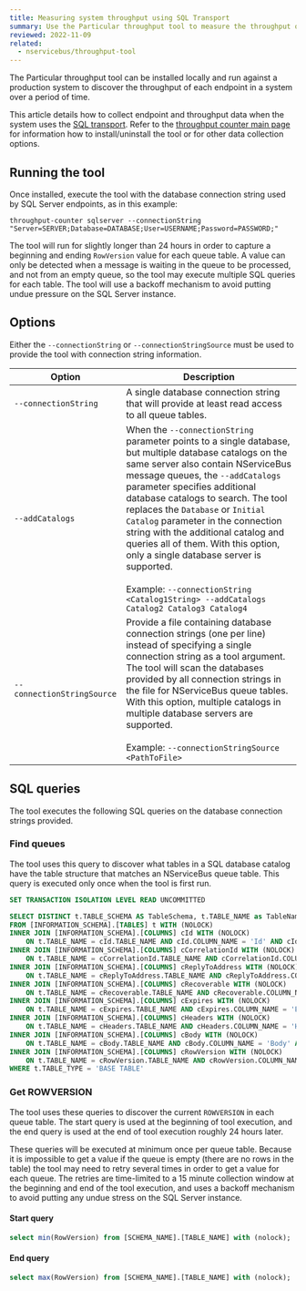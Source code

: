 ```yaml
---
title: Measuring system throughput using SQL Transport
summary: Use the Particular throughput tool to measure the throughput of an NServiceBus system.
reviewed: 2022-11-09
related:
  - nservicebus/throughput-tool
---
```


The Particular throughput tool can be installed locally and run against a production system to discover the throughput of each endpoint in a system over a period of time.

This article details how to collect endpoint and throughput data when the system uses the [SQL transport](/transports/sql/). Refer to the [throughput counter main page](./) for information how to install/uninstall the tool or for other data collection options.

## Running the tool

Once installed, execute the tool with the database connection string used by SQL Server endpoints, as in this example:

```shell
throughput-counter sqlserver --connectionString "Server=SERVER;Database=DATABASE;User=USERNAME;Password=PASSWORD;"
```

The tool will run for slightly longer than 24 hours in order to capture a beginning and ending `RowVersion` value for each queue table. A value can only be detected when a message is waiting in the queue to be processed, and not from an empty queue, so the tool may execute multiple SQL queries for each table. The tool will use a backoff mechanism to avoid putting undue pressure on the SQL Server instance.

## Options

Either the `--connectionString` or `--connectionStringSource` must be used to provide the tool with connection string information.

| Option | Description |
|-|-|
| <nobr>`--connectionString`</nobr> | A single database connection string that will provide at least read access to all queue tables. |
| <nobr>`--addCatalogs`</nobr> | When the `--connectionString` parameter points to a single database, but multiple database catalogs on the same server also contain NServiceBus message queues, the `--addCatalogs` parameter specifies additional database catalogs to search. The tool replaces the `Database` or `Initial Catalog` parameter in the connection string with the additional catalog and queries all of them. With this option, only a single database server is supported.<br/><br/>Example: `--connectionString <Catalog1String> --addCatalogs Catalog2 Catalog3 Catalog4` |
| <nobr>`--connectionStringSource` | Provide a file containing database connection strings (one per line) instead of specifying a single connection string as a tool argument. The tool will scan the databases provided by all connection strings in the file for NServiceBus queue tables. With this option, multiple catalogs in multiple database servers are supported.<br/><br/>Example: `--connectionStringSource <PathToFile>` |

## SQL queries

The tool executes the following SQL queries on the database connection strings provided.

### Find queues

The tool uses this query to discover what tables in a SQL database catalog have the table structure that matches an NServiceBus queue table. This query is executed only once when the tool is first run.

```sql
SET TRANSACTION ISOLATION LEVEL READ UNCOMMITTED

SELECT DISTINCT t.TABLE_SCHEMA AS TableSchema, t.TABLE_NAME as TableName
FROM [INFORMATION_SCHEMA].[TABLES] t WITH (NOLOCK)
INNER JOIN [INFORMATION_SCHEMA].[COLUMNS] cId WITH (NOLOCK)
    ON t.TABLE_NAME = cId.TABLE_NAME AND cId.COLUMN_NAME = 'Id' AND cId.DATA_TYPE = 'uniqueidentifier'
INNER JOIN [INFORMATION_SCHEMA].[COLUMNS] cCorrelationId WITH (NOLOCK)
    ON t.TABLE_NAME = cCorrelationId.TABLE_NAME AND cCorrelationId.COLUMN_NAME = 'CorrelationId' AND cCorrelationId.DATA_TYPE = 'varchar'
INNER JOIN [INFORMATION_SCHEMA].[COLUMNS] cReplyToAddress WITH (NOLOCK)
    ON t.TABLE_NAME = cReplyToAddress.TABLE_NAME AND cReplyToAddress.COLUMN_NAME = 'ReplyToAddress' AND cReplyToAddress.DATA_TYPE = 'varchar'
INNER JOIN [INFORMATION_SCHEMA].[COLUMNS] cRecoverable WITH (NOLOCK)
    ON t.TABLE_NAME = cRecoverable.TABLE_NAME AND cRecoverable.COLUMN_NAME = 'Recoverable' AND cRecoverable.DATA_TYPE = 'bit'
INNER JOIN [INFORMATION_SCHEMA].[COLUMNS] cExpires WITH (NOLOCK)
    ON t.TABLE_NAME = cExpires.TABLE_NAME AND cExpires.COLUMN_NAME = 'Expires' AND cExpires.DATA_TYPE = 'datetime'
INNER JOIN [INFORMATION_SCHEMA].[COLUMNS] cHeaders WITH (NOLOCK)
    ON t.TABLE_NAME = cHeaders.TABLE_NAME AND cHeaders.COLUMN_NAME = 'Headers'
INNER JOIN [INFORMATION_SCHEMA].[COLUMNS] cBody WITH (NOLOCK)
    ON t.TABLE_NAME = cBody.TABLE_NAME AND cBody.COLUMN_NAME = 'Body' AND cBody.DATA_TYPE = 'varbinary'
INNER JOIN [INFORMATION_SCHEMA].[COLUMNS] cRowVersion WITH (NOLOCK)
    ON t.TABLE_NAME = cRowVersion.TABLE_NAME AND cRowVersion.COLUMN_NAME = 'RowVersion' AND cRowVersion.DATA_TYPE = 'bigint'
WHERE t.TABLE_TYPE = 'BASE TABLE'
```

### Get ROWVERSION

The tool uses these queries to discover the current `ROWVERSION` in each queue table. The start query is used at the beginning of tool execution, and the end query is used at the end of tool execution roughly 24 hours later.

These queries will be executed at minimum once per queue table. Because it is impossible to get a value if the queue is empty (there are no rows in the table) the tool may need to retry several times in order to get a value for each queue. The retries are time-limited to a 15 minute collection window at the beginning and end of the tool execution, and uses a backoff mechanism to avoid putting any undue stress on the SQL Server instance.

#### Start query

```sql
select min(RowVersion) from [SCHEMA_NAME].[TABLE_NAME] with (nolock);
```

#### End query

```sql
select max(RowVersion) from [SCHEMA_NAME].[TABLE_NAME] with (nolock);
```
